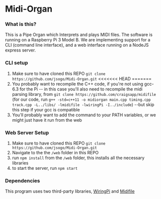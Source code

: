 # Midi-Organ
### What is this?
This is a Pipe Organ which Interprets and plays MIDI files. The software is running on a Raspberry Pi 3 Model B. 
We are implementing support for a CLI (command line interface), and a web interface running on a NodeJS express server.


### CLI setup
1. Make sure to have cloned this REPO `git clone https://github.com/jsogo/Midi-Organ.git`
<<<<<<< HEAD
=======
2. You probably want to recompile the C++ code, if you're not using gcc-6.3 for the Pi -- in this case you'll 
   also need to recompile the midi parsing library, from `git clone https://github.com/craigsapp/midifile`
   (for our code, run `g++ -std=c++11 -o midiorgan main.cpp timing.cpp track.cpp -L../libs/ -lmidifile -lwiringPi -I../include`)  --but skip this step if your gcc is compatible 
3. You'll probably want to add the command to your PATH variables, or we might just have it run from the web

### Web Server Setup
1. Make sure to have cloned this REPO `git clone https://github.com/jsogo/Midi-Organ.git`
2. Navigate to the the `/web` folder in this REPO
3. run `npm install` from the `/web` folder, this installs all the necessary libraries
4. to start the server, run `npm start`

### Dependencies

This program uses two third-party libraries, [WiringPi](http://wiringpi.com/) and [Midifile](https://midifile.sapp.org/)
